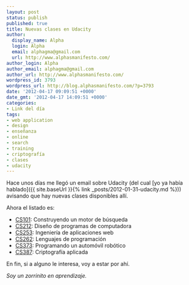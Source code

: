 ```yaml
---
layout: post
status: publish
published: true
title: Nuevas clases en Udacity
author:
  display_name: Alpha
  login: Alpha
  email: alphagma@gmail.com
  url: http://www.alphasmanifesto.com/
author_login: Alpha
author_email: alphagma@gmail.com
author_url: http://www.alphasmanifesto.com/
wordpress_id: 3793
wordpress_url: http://blog.alphasmanifesto.com/?p=3793
date: '2012-04-17 09:09:51 +0000'
date_gmt: '2012-04-17 14:09:51 +0000'
categories:
- Link del día
tags:
- web application
- design
- enseñanza
- online
- search
- training
- criptografía
- clases
- udacity
---
```


Hace unos días me llegó un email sobre Udacity (del cual [yo ya había hablado]({{ site.baseUrl }}{% link _posts/2012-01-31-udacity.md %})) avisando que hay nuevas clases disponibles allí.

Ahora el listado es:

- [CS101](http://www.udacity.com/overview/Course/cs101/CourseRev/apr2012): Construyendo un motor de búsqueda
- [CS212](http://www.udacity.com/overview/Course/cs212/CourseRev/apr2012): Diseño de programas de computadora
- [CS253](http://www.udacity.com/overview/Course/cs253/CourseRev/apr2012): Ingeniería de aplicaciones web
- [CS262](http://www.udacity.com/overview/Course/cs262/CourseRev/apr2012): Lenguajes de programación
- [CS373](http://www.udacity.com/overview/Course/cs373/CourseRev/apr2012): Programando un automóvil robótico
- [CS387](http://www.udacity.com/overview/Course/cs387/CourseRev/apr2012): Criptografía aplicada

En fin, si a alguno le interesa, voy a estar por ahí.

_Soy un zorrinito en aprendizaje._
